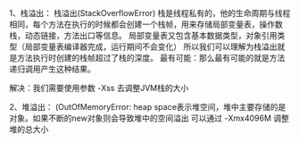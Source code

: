 1、栈溢出：
栈溢出(StackOverflowError)
栈是线程私有的，他的生命周期与线程相同，每个方法在执行的时候都会创建一个栈帧，用来存储局部变量表，操作数栈，动态链接，方法出口等信息。
局部变量表又包含基本数据类型，对象引用类型（局部变量表编译器完成，运行期间不会变化）
所以我们可以理解为栈溢出就是方法执行时创建的栈帧超过了栈的深度。
最有可能：那么最有可能的就是方法递归调用产生这种结果。

解决：我们需要使用参数 -Xss 去调整JVM栈的大小
 
2、堆溢出：
(OutOfMemoryError:
heap space表示堆空间，堆中主要存储的是对象。如果不断的new对象则会导致堆中的空间溢出
可以通过 -Xmx4096M 调整堆的总大小
